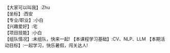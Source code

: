 【大家可以叫我】:Zhu    
【坐标】:西安    
【专业/职业】:小白    
【兴趣爱好】:宅    
【项目技能】:小白    
【组队情况】:未组队，快来一起!
【本课程学习基础】:CV、NLP、LLM
【本期活动目标】:一起学习，快乐暑假，闯关达人!